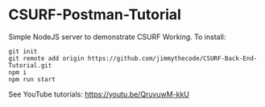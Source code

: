 # CSURF-Postman-Tutorial
Simple NodeJS server to demonstrate CSURF Working. To install:

```
git init
git remote add origin https://github.com/jimmythecode/CSURF-Back-End-Tutorial.git 
npm i
npm run start
```

See YouTube tutorials:
https://youtu.be/QruvuwM-kkU


